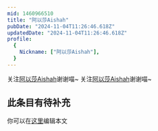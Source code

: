 ```yaml
---
mid: 1460966510
title: "阿以莎Aishah"
pubDate: "2024-11-04T11:26:46.618Z"
updatedDate: "2024-11-04T11:26:46.618Z"
profile:
  {
    Nickname: ["阿以莎Aishah"],
  }
---
```


关注[阿以莎Aishah](https://space.bilibili.com/1460966510)谢谢喵~ 关注[阿以莎Aishah](https://space.bilibili.com/1460966510)谢谢喵~

## 此条目有待补充
你可以在[这里](https://github.com/Yuhanawa/VTuber.ICU-Content/edit/master/v/阿以莎Aishah/index.md)编辑本文
